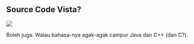 ## Source Code Vista?

![](http://i29.tinypic.com/10gidzr.jpg)

Boleh juga. Walau bahasa-nya agak-agak campur Java dan C++ (dan C?).

<!-- {"time": "2008-04-06 17:22:38", "title": "Source Code Vista?"} -->
